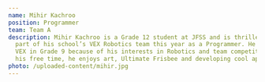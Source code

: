 ```yaml
---
name: Mihir Kachroo
position: Programmer
team: Team A
description: Mihir Kachroo is a Grade 12 student at JFSS and is thrilled to be
  part of his school’s VEX Robotics team this year as a Programmer. He joined
  VEX in Grade 9 because of his interests in Robotics and team competitions. In
  his free time, he enjoys art, Ultimate Frisbee and developing cool apps!
photo: /uploaded-content/mihir.jpg
---
```

